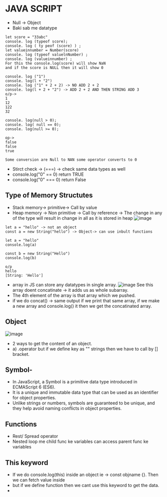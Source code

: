 # JAVA SCRIPT
- Null -> Object
- Baki sab me datatype

```JS
let score = "33abc"
console. log (typeof score);
console. log ( ty peof (score) ) ;
let valueinnumber = Number(score)
console. log (typeof valuelnNumber) ;
console. log (valueinnumber) ;
For this the console.log(score) will show NaN
and if the score is NULL then it will show 0
```
```JS
console. log ("1")
console. log(l + "2")
console. log ("1" + 2 + 2) -> NO ADD 2 + 2
console. log(l + 2 + "2") -> ADD 2 + 2 AND THEN STRING ADD 3
o/p->
1
12
122
32
```
```JS
console. log(null > 0);
console. log( null == 0);
console. log(null >= 0);

op->
false
false
true

Some conversion are Null to NAN some operator converts to 0

```
- Stirct check -> (===) -> check same data types as well
- console.log("0" == 0) return TRUE
- console.log("0" === 0) return False

## Type of Memory Structutes
- Stack memory-> primitive-> Call by value
- Heap memory -> Non primitive -> Call by reference -> The change in any of the type will result in change in all as it is stored in heap
![image](https://github.com/pratt0007/TIL/assets/100209212/77d9596b-9d4e-4d71-a97f-fe1cb0e0fc44)

```Js
let a = "hello" -> not an object
const a = new String("hello") -> Object-> can use inbult functions
```
```JS
let a = "hello"
console.log(a)

const b = new String("Hello")
console.log(b)

o/p
hello
[String: 'Hello']
```
- array in JS can store any datatypes in single array.
![image](https://github.com/pratt0007/TIL/assets/100209212/b6573831-e765-4355-9da9-62fd14576d1e)
See this array doent concatinate -> it adds us as whole subarray.
- The 4th element of the array is that array which we pushed.
- if we do concat() -> same output if we print that same array, if we make a new array and console.log() it then we get the concatinated array.

## Object
 ![image](https://github.com/pratt0007/TIL/assets/100209212/2eca499a-694e-40a2-b75f-4272909dde86)
- 2 ways to get the content of an object.
- a) .operator but if we define key as "" strings then we have to call by [] bracket.

## Symbol- 
- In JavaScript, a Symbol is a primitive data type introduced in ECMAScript 6 (ES6).
- It is a unique and immutable data type that can be used as an identifier for object properties.
- Unlike strings or numbers, symbols are guaranteed to be unique, and they help avoid naming conflicts in object properties.

## Functions
- Rest/ Spread operator
- Nested loop me child func ke variables can access parent func ke variables

## This keyword
- If we do console.log(this) inside an object ie -> const objname {}. Then we can fetch value inside
- but if we define function then we cant use this keyword to get the data.
- 


